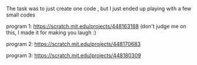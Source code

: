 The task was to just create one code , but I just ended up playing with a few small codes

program 1: https://scratch.mit.edu/projects/448163188  (don't judge me on this, I made it for making you laugh :) 

program 2: https://scratch.mit.edu/projects/448170683

program 3: https://scratch.mit.edu/projects/448180309
